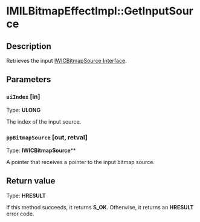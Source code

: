 # IMILBitmapEffectImpl::GetInputSource

## Description

Retrieves the input [IWICBitmapSource Interface](https://learn.microsoft.com/windows/desktop/api/wincodec/nn-wincodec-iwicbitmapsource).

## Parameters

### `uiIndex` [in]

Type: **ULONG**

The index of the input source.

### `ppBitmapSource` [out, retval]

Type: **IWICBitmapSource****

A pointer that receives a pointer to the input bitmap source.

## Return value

Type: **HRESULT**

If this method succeeds, it returns **S_OK**. Otherwise, it returns an **HRESULT** error code.